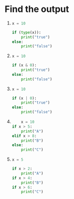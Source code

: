 # Find the output

1.  ```py
    x = 10

    if (type(x)):
        print("true")
    else:
        print("false")
    ```

2.  ```py
    x = 10

    if (x & 0):
        print("true")
    else:
        print("false")
    ```

3.  ```py
    x = 10

    if (x | 0):
        print("true")
    else:
        print("false")
    ```

4.  ```py
        x = 10
    if x > 5:
        print("A")
    elif x > 8:
        print("B")
    else:
        print("C")
    ```

5.  ```py
    x = 5

    if x > 2:
        print("A")
    if x > 4:
        print("B")
    if x > 6:
        print("C")

    ```
